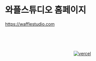 # 와플스튜디오 홈페이지

https://wafflestudio.com




<br><br><br>

<div style="text-align: center;">
  <a href="https://vercel.com?utm_source=[team-name]&utm_campaign=oss" target="_blank">
    <img src="https://www.datocms-assets.com/31049/1618983297-powered-by-vercel.svg" alt="vercel" />
  </a>
</div>